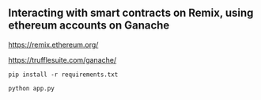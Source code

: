 ## Interacting with smart contracts on Remix, using ethereum accounts on Ganache

https://remix.ethereum.org/

https://trufflesuite.com/ganache/

```pip install -r requirements.txt```

```python app.py```
